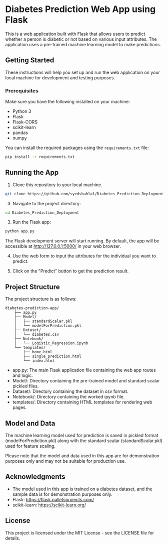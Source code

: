 # Diabetes Prediction Web App using Flask

This is a web application built with Flask that allows users to predict whether a person is diabetic or not based on various input attributes. The application uses a pre-trained machine learning model to make predictions.

## Getting Started

These instructions will help you set up and run the web application on your local machine for development and testing purposes.

### Prerequisites

Make sure you have the following installed on your machine:

- Python 3
- Flask
- Flask-CORS
- scikit-learn
- pandas
- numpy

You can install the required packages using the `requirements.txt` file:

```bash
pip install -r requirements.txt
```
## Running the App
1. Clone this repository to your local machine.
```bash
git clone https://github.com/syedshahlal/Diabetes_Prediction_Deployment.git
```

3. Navigate to the project directory:
  ```bash
  cd Diabetes_Prediction_Deployment
  ```
3. Run the Flask app:

```bash
python app.py
```

The Flask development server will start running. By default, the app will be accessible at http://127.0.0.1:5000/ in your web browser.

4. Use the web form to input the attributes for the individual you want to predict.

5. Click on the "Predict" button to get the prediction result.

## Project Structure
The project structure is as follows:

```arduino
diabetes-prediction-app/
    ├── app.py
    ├── Model/
    │   ├── standardScalar.pkl
    │   └── modelForPrediction.pkl
    ├── Dataset/
    │   └── diabetes.csv
    ├── Notebook/
    │   └── Logistic_Regression.ipynb
    └── templates/
        ├── home.html
        ├── single_prediction.html
        └── index.html
```
* app.py: The main Flask application file containing the web app routes and logic.
* Model/: Directory containing the pre-trained model and standard scalar pickled files.
* Dataset/: Directory containing the dataset in csv format.
* Notebook/: Directory containing the worked ipynb file.
* templates/: Directory containing HTML templates for rendering web pages.
  
## Model and Data
The machine learning model used for prediction is saved in pickled format (modelForPrediction.pkl) along with the standard scalar (standardScalar.pkl) used for feature scaling.

Please note that the model and data used in this app are for demonstration purposes only and may not be suitable for production use.

## Acknowledgments
* The model used in this app is trained on a diabetes dataset, and the sample data is for demonstration purposes only.
* Flask: https://flask.palletsprojects.com/
* scikit-learn: https://scikit-learn.org/
## License
This project is licensed under the MIT License - see the LICENSE file for details.
